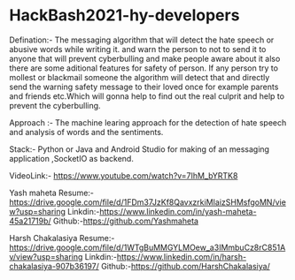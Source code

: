# HackBash2021-hy-developers

Defination:- The messaging algorithm that will detect the hate speech or abusive words while writing it. and warn the person to not to send it to anyone that will prevent cyberbulling and make people aware about it also there are some aditional features for safety of person.
If any person try to mollest or blackmail someone the algorithm will detect that and directly send the warning safety message to their loved once for example parents and friends etc.Which will gonna help to find out the real culprit and help to prevent the cyberbulling.


Approach :- The machine learing approach for the detection of hate speech and analysis of words and the sentiments.


Stack:- Python or Java  and Android Studio for making of an  messaging application ,SocketIO as backend.

VideoLink:- https://www.youtube.com/watch?v=7IhM_bYRTK8

Yash maheta 
Resume:- https://drive.google.com/file/d/1FDm37JzKf8QavxzrkiMIaizSHMsfgoMN/view?usp=sharing
Linkdin:-https://www.linkedin.com/in/yash-maheta-45a21719b/
Github:-https://github.com/Yashmaheta


Harsh Chakalasiya
Resume:- https://drive.google.com/file/d/1WTgBuMMGYLMOew_a3IMmbuCz8rC851Av/view?usp=sharing
Linkdin:-https://www.linkedin.com/in/harsh-chakalasiya-907b36197/
Github:-https://github.com/HarshChakalasiya/

